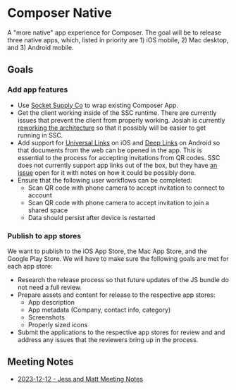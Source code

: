 # Composer Native

A "more native" app experience for Composer. The goal will be to release three native apps, which, listed in priority are 1) iOS mobile, 2) Mac desktop, and 3) Android mobile.

## Goals

### Add app features

- Use [Socket Supply Co](https://socketsupply.co/) to wrap existing Composer App.
- Get the client working inside of the SSC runtime. There are currently issues that prevent the client from properly working. Josiah is currently [reworking the architecture](https://github.com/orgs/dxos/discussions/4685) so that it possibly will be easier to get running in SSC.
- Add support for [Universal Links](https://developer.apple.com/ios/universal-links/) on iOS and [Deep Links](https://developer.android.com/training/app-links/deep-linking) on Android so that documents from the web can be opened in the app. This is essential to the process for accepting invitations from QR codes. SSC does not currently support app links out of the box, but they have [an issue](https://github.com/socketsupply/socket/issues/790) open for it with notes on how it could be possibly done.
- Ensure that the following user workflows can be completed:
  - Scan QR code with phone camera to accept invitation to connect to account
  - Scan QR code with phone camera to accept invitation to join a shared space
  - Data should persist after device is restarted

### Publish to app stores

We want to publish to the iOS App Store, the Mac App Store, and the Google Play Store. We will have to make sure the following goals are met for each app store:

- Research the release process so that future updates of the JS bundle do not need a full review.
- Prepare assets and content for release to the respective app stores:
  - App description
  - App metadata (Company, contact info, category)
  - Screenshots
  - Properly sized icons
- Submit the applications to the respective app stores for review and and address any issues that the reviewers bring up in the process.

## Meeting Notes

- [2023-12-12 - Jess and Matt Meeting Notes](./2023-12-12-jess-matt-meeting-notes.md)

